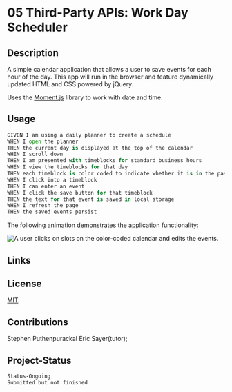 # 05 Third-Party APIs: Work Day Scheduler

## Description

A simple calendar application that allows a user to save events for each hour of the day. This app will run in the browser and feature dynamically updated HTML and CSS powered by jQuery.

Uses the [Moment.js](https://momentjs.com/) library to work with date and time.

## Usage
```python
GIVEN I am using a daily planner to create a schedule
WHEN I open the planner
THEN the current day is displayed at the top of the calendar
WHEN I scroll down
THEN I am presented with timeblocks for standard business hours
WHEN I view the timeblocks for that day
THEN each timeblock is color coded to indicate whether it is in the past, present, or future
WHEN I click into a timeblock
THEN I can enter an event
WHEN I click the save button for that timeblock
THEN the text for that event is saved in local storage
WHEN I refresh the page
THEN the saved events persist
```

The following animation demonstrates the application functionality:

![A user clicks on slots on the color-coded calendar and edits the events.](./Assets/05-third-party-apis-homework-demo.gif)

## Links


## License

[MIT](https://choosealicense.com/licenses/mit/)
## Contributions
Stephen Puthenpurackal
Eric Sayer(tutor);

## Project-Status
```md
Status-Ongoing
Submitted but not finished
```
